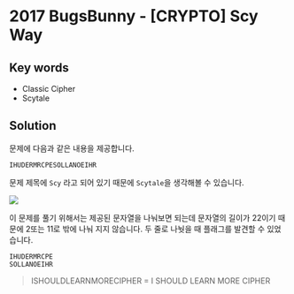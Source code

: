 # 2017 BugsBunny - [CRYPTO] Scy Way

## Key words

- Classic Cipher
- Scytale

## Solution

문제에 다음과 같은 내용을 제공합니다.

```
IHUDERMRCPESOLLANOEIHR
```

문제 제목에 `Scy` 라고 되어 있기 때문에 `Scytale`을 생각해볼 수 있습니다.

![](./Skytable.png)

이 문제를 풀기 위해서는 제공된 문자열을 나눠보면 되는데 문자열의 길이가 22이기 때문에 2또는 11로 밖에 나눠 지지 않습니다. 두 줄로 나눳을 때 플래그를 발견할 수 있었습니다.

```
IHUDERMRCPE
SOLLANOEIHR
```

> ISHOULDLEARNMORECIPHER
> = I SHOULD LEARN MORE CIPHER
